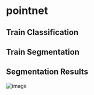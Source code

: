# pointnet
## Train Classification
## Train Segmentation
## Segmentation Results  
![image](public/image/20190528145810708.png)
